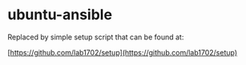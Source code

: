 # ubuntu-ansible

Replaced by simple setup script that can be found at:

[https://github.com/lab1702/setup](https://github.com/lab1702/setup)
